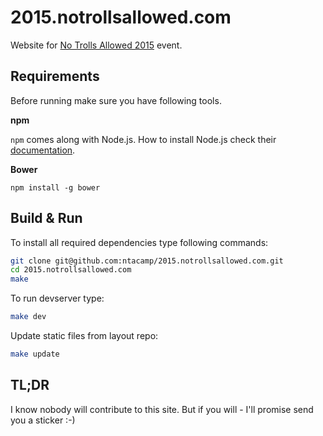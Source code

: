 # 2015.notrollsallowed.com

Website for [No Trolls Allowed 2015](http://2015.notrollsallowed.com/) event.

## Requirements

Before running make sure you have following tools.

**npm**

`npm` comes along with Node.js. How to install Node.js check their [documentation](https://github.com/joyent/node/wiki/Installing-Node.js-via-package-manager).

**Bower**
```
npm install -g bower
```

## Build & Run

To install all required dependencies type following commands:

``` sh
git clone git@github.com:ntacamp/2015.notrollsallowed.com.git
cd 2015.notrollsallowed.com
make
```

To run devserver type:
``` sh
make dev
```

Update static files from layout repo:
``` sh
make update
```

## TL;DR
I know nobody will contribute to this site. But if you will - I'll promise send you a sticker :-)
